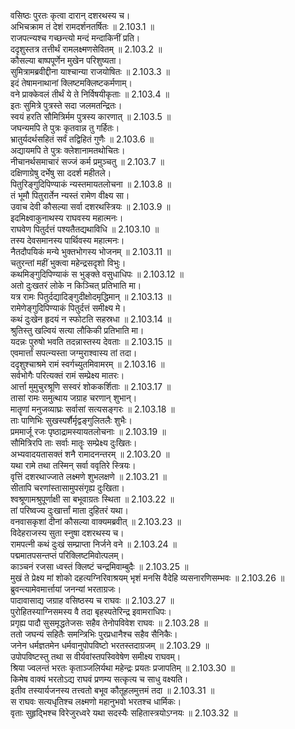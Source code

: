 

  
वसिष्ठः पुरतः कृत्वा दारान् दशरथस्य च।  
अभिचक्राम तं देशं रामदर्शनतर्षितः ॥ 2.103.1 ॥   
राजपत्न्यश्च गच्छन्त्यो मन्दं मन्दाकिनीं प्रति।  
ददृशुस्तत्र तत्तीर्थं रामलक्ष्मणसेवितम् ॥ 2.103.2 ॥   
कौसल्या बाष्पपूर्णेन मुखेन परिशुष्यता।  
सुमित्रामब्रवीद्दीना याश्चान्या राजयोषितः ॥ 2.103.3 ॥   
इदं तेषामनाथानां क्लिष्टमक्लिष्टकर्मणाम्।  
वने प्राक्केवलं तीर्थं ये ते निर्विषयीकृताः ॥ 2.103.4 ॥   
इतः सुमित्रे पुत्रस्ते सदा जलमतन्द्रितः।  
स्वयं हरति सौमित्रिर्मम पुत्रस्य कारणात् ॥ 2.103.5 ॥   
जघन्यमपि ते पुत्रः कृतवान्न तु गर्हितः।  
भ्रातुर्यदर्थसहितं सर्वं तद्विहितं गुणैः ॥ 2.103.6 ॥   
अद्यायमपि ते पुत्रः क्लेशानामतथोचितः।  
नीचानर्थसमाचारं सज्जं कर्म प्रमुञ्चतु ॥ 2.103.7 ॥   
दक्षिणाग्रेषु दर्भेषु सा ददर्श महीतले।  
पितुरिङ्गुदिपिण्याकं न्यस्तमायतलोचना ॥ 2.103.8 ॥   
तं भूमौ पितुरार्तेन न्यस्तं रामेण वीक्ष्य सा।  
उवाच देवी कौसल्या सर्वा दशरथस्त्रियः ॥ 2.103.9 ॥   
इदमिक्ष्वाकुनाथस्य राघवस्य महात्मनः।  
राघवेण पितुर्दत्तं पश्यतैतद्यथाविधि ॥ 2.103.10 ॥   
तस्य देवसमानस्य पार्थिवस्य महात्मनः।  
नैतदौपयिकं मन्ये भुक्तभोगस्य भोजनम् ॥ 2.103.11 ॥   
चतुरन्तां महीं भुक्त्वा महेन्द्रसदृशो विभुः।  
कथमिङ्गुदिपिण्याकं स भुङ्क्ते वसुधाधिपः ॥ 2.103.12 ॥   
अतो दुःखतरं लोके न किञ्चित् प्रतिभाति मा।  
यत्र रामः पितुर्दद्यादिङ्गुदीक्षोदमृद्धिमान् ॥ 2.103.13 ॥   
रामेणेङ्गुदिपिण्याकं पितुर्दत्तं समीक्ष्य मे।  
कथं दुःखेन हृदयं न स्फोटति सहस्रधा ॥ 2.103.14 ॥   
श्रुतिस्तु खल्वियं सत्या लौकिकी प्रतिभाति मा।  
यदन्नः पुरुषो भवति तदन्नास्तस्य देवताः ॥ 2.103.15 ॥   
एवमार्त्तां सपत्न्यस्ता जग्मुराश्वास्य तां तदा।  
ददृशुश्चाश्रमे रामं स्वर्गच्युतमिवामरम् ॥ 2.103.16 ॥   
सर्वभोगैः परित्यक्तं रामं सम्प्रेक्ष्य मातरः।  
आर्त्ता मुमुचुरश्रूणि सस्वरं शोककर्शिताः ॥ 2.103.17 ॥   
तासां रामः समुत्थाय जग्राह चरणान् शुभान्।  
मातॄणां मनुजव्याघ्रः सर्वासां सत्यसङ्गरः ॥ 2.103.18 ॥   
ताः पाणिभिः सुखस्पर्शैर्मृद्वङ्गुलितलैः शुभैः।  
प्रममार्जू रजः पृष्ठाद्रामस्यायतलोचनाः ॥ 2.103.19 ॥   
सौमित्रिरपि ताः सर्वाः मातॄः सम्प्रेक्ष्य दुःखितः।  
अभ्यवादयतासक्तं शनै रामादनन्तरम् ॥ 2.103.20 ॥   
यथा रामे तथा तस्मिन् सर्वा ववृतिरे स्त्रियः।  
वृत्तिं दशरथाज्जाते लक्ष्मणे शुभलक्षणे ॥ 2.103.21 ॥   
सीतापि चरणांस्तासामुपसंगृह्य दुःखिता।  
श्वश्रूणामश्रुपूर्णाक्षी सा बभूवाग्रतः स्थिता ॥ 2.103.22 ॥   
तां परिष्वज्य दुःखार्त्तां माता दुहितरं यथा।  
वनवासकृशां दीनां कौसल्या वाक्यमब्रवीत् ॥ 2.103.23 ॥   
विदेहराजस्य सुता स्नुषा दशरथस्य च।  
रामपत्नी कथं दुःखं सम्प्राप्ता निर्जने वने ॥ 2.103.24 ॥   
पद्ममातपसन्तप्तं परिक्लिष्टमिवोत्पलम्।  
काञ्चनं रजसा ध्वस्तं क्लिष्टं चन्द्रमिवाम्बुदैः ॥ 2.103.25 ॥   
मुखं ते प्रेक्ष्य मां शोको दहत्यग्निरिवाश्रयम् भृशं मनसि वैदेहि व्यसनारणिसम्भवः ॥ 2.103.26 ॥   
ब्रुवन्त्यामेवमार्त्तायां जनन्यां भरताग्रजः।  
पादावासाद्य जग्राह वसिष्ठस्य च राघवः ॥ 2.103.27 ॥   
पुरोहितस्याग्निसमस्य वै तदा बृहस्पतेरिन्द्र इवामराधिपः।  
प्रगृह्य पादौ सुसमृद्धतेजसः सहैव तेनोपविवेश राघवः ॥ 2.103.28 ॥   
ततो जघन्यं सहितैः समन्त्रिभिः पुरप्रधानैश्च सहैव सैनिकैः।  
जनेन धर्मज्ञतमेन धर्मवानुपोपविष्टो भरतस्तदाग्रजम् ॥ 2.103.29 ॥   
उपोपविष्टस्तु तथा स वीर्यवांस्तपस्विवेषेण समीक्ष्य राघवम्।  
श्रिया ज्वलन्तं भरतः कृताञ्जलिर्यथा महेन्द्रः प्रयतः प्रजापतिम् ॥ 2.103.30 ॥   
किमेष वाक्यं भरतोऽद्य राघवं प्रणम्य सत्कृत्य च साधु वक्ष्यति।  
इतीव तस्यार्यजनस्य तत्त्वतो बभूव कौतूहलमुत्तमं तदा ॥ 2.103.31 ॥   
स राघवः सत्यधृतिश्च लक्ष्मणो महानुभवो भरतश्च धार्मिकः।  
वृताः सुहृद्भिश्च विरेजुरध्वरे यथा सदस्यैः सहितास्त्रयोऽग्नयः ॥ 2.103.32 ॥   
